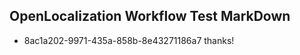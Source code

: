 ## OpenLocalization Workflow Test MarkDown
* 8ac1a202-9971-435a-858b-8e43271186a7 thanks!

<!--HONumber=Sep16_HO1-->


